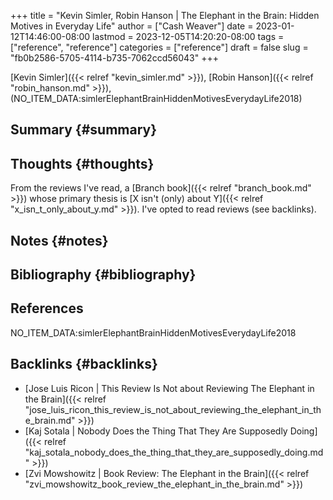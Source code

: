 +++
title = "Kevin Simler, Robin Hanson | The Elephant in the Brain: Hidden Motives in Everyday Life"
author = ["Cash Weaver"]
date = 2023-01-12T14:46:00-08:00
lastmod = 2023-12-05T14:20:20-08:00
tags = ["reference", "reference"]
categories = ["reference"]
draft = false
slug = "fb0b2586-5705-4114-b735-7062ccd56043"
+++

[Kevin Simler]({{< relref "kevin_simler.md" >}}), [Robin Hanson]({{< relref "robin_hanson.md" >}}), (NO_ITEM_DATA:simlerElephantBrainHiddenMotivesEverydayLife2018)


## Summary {#summary}


## Thoughts {#thoughts}

From the reviews I've read, a [Branch book]({{< relref "branch_book.md" >}}) whose primary thesis is [X isn't (only) about Y]({{< relref "x_isn_t_only_about_y.md" >}}). I've opted to read reviews (see backlinks).


## Notes {#notes}


## Bibliography {#bibliography}

## References

<style>.csl-entry{text-indent: -1.5em; margin-left: 1.5em;}</style><div class="csl-bib-body">
  <div class="csl-entry">NO_ITEM_DATA:simlerElephantBrainHiddenMotivesEverydayLife2018</div>
</div>


## Backlinks {#backlinks}

-   [Jose Luis Ricon | This Review Is Not about Reviewing The Elephant in the Brain]({{< relref "jose_luis_ricon_this_review_is_not_about_reviewing_the_elephant_in_the_brain.md" >}})
-   [Kaj Sotala | Nobody Does the Thing That They Are Supposedly Doing]({{< relref "kaj_sotala_nobody_does_the_thing_that_they_are_supposedly_doing.md" >}})
-   [Zvi Mowshowitz | Book Review: The Elephant in the Brain]({{< relref "zvi_mowshowitz_book_review_the_elephant_in_the_brain.md" >}})

